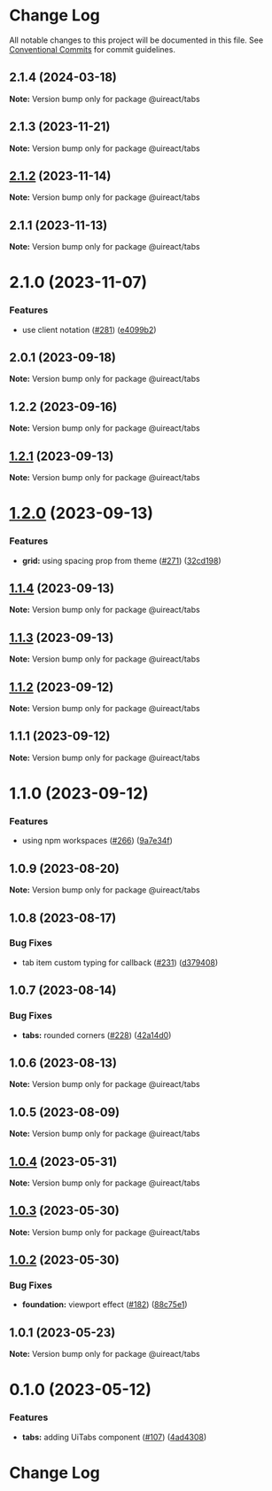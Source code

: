 # Change Log

All notable changes to this project will be documented in this file.
See [Conventional Commits](https://conventionalcommits.org) for commit guidelines.

## 2.1.4 (2024-03-18)

**Note:** Version bump only for package @uireact/tabs





## 2.1.3 (2023-11-21)

**Note:** Version bump only for package @uireact/tabs





## [2.1.2](https://github.com/inavac182/ui-react/compare/@uireact/tabs@2.1.1...@uireact/tabs@2.1.2) (2023-11-14)

**Note:** Version bump only for package @uireact/tabs





## 2.1.1 (2023-11-13)

**Note:** Version bump only for package @uireact/tabs





# 2.1.0 (2023-11-07)


### Features

* use client notation ([#281](https://github.com/inavac182/ui-react/issues/281)) ([e4099b2](https://github.com/inavac182/ui-react/commit/e4099b21110b550cb313781aaeeac3cb141a6dd8))





## 2.0.1 (2023-09-18)

**Note:** Version bump only for package @uireact/tabs





## 1.2.2 (2023-09-16)

**Note:** Version bump only for package @uireact/tabs





## [1.2.1](https://github.com/inavac182/ui-react/compare/@uireact/tabs@1.2.0...@uireact/tabs@1.2.1) (2023-09-13)

**Note:** Version bump only for package @uireact/tabs





# [1.2.0](https://github.com/inavac182/ui-react/compare/@uireact/tabs@1.1.4...@uireact/tabs@1.2.0) (2023-09-13)


### Features

* **grid:** using spacing prop from theme ([#271](https://github.com/inavac182/ui-react/issues/271)) ([32cd198](https://github.com/inavac182/ui-react/commit/32cd19806d5748c19d98010b9111fa4bf3782b9f))





## [1.1.4](https://github.com/inavac182/ui-react/compare/@uireact/tabs@1.1.3...@uireact/tabs@1.1.4) (2023-09-13)

**Note:** Version bump only for package @uireact/tabs





## [1.1.3](https://github.com/inavac182/ui-react/compare/@uireact/tabs@1.1.2...@uireact/tabs@1.1.3) (2023-09-13)

**Note:** Version bump only for package @uireact/tabs





## [1.1.2](https://github.com/inavac182/ui-react/compare/@uireact/tabs@1.1.1...@uireact/tabs@1.1.2) (2023-09-12)

**Note:** Version bump only for package @uireact/tabs





## 1.1.1 (2023-09-12)

**Note:** Version bump only for package @uireact/tabs





# 1.1.0 (2023-09-12)


### Features

* using npm workspaces ([#266](https://github.com/inavac182/ui-react/issues/266)) ([9a7e34f](https://github.com/inavac182/ui-react/commit/9a7e34f437947edc55e2429dea7059e2f8b50fb9))





## 1.0.9 (2023-08-20)

**Note:** Version bump only for package @uireact/tabs





## 1.0.8 (2023-08-17)


### Bug Fixes

* tab item custom typing for callback ([#231](https://github.com/inavac182/ui-react/issues/231)) ([d379408](https://github.com/inavac182/ui-react/commit/d379408ad0ff600a8177f2447dc01e49d11731d8))





## 1.0.7 (2023-08-14)


### Bug Fixes

* **tabs:** rounded corners ([#228](https://github.com/inavac182/ui-react/issues/228)) ([42a14d0](https://github.com/inavac182/ui-react/commit/42a14d03598d77bd08d1d56f6d9678073243f2c5))





## 1.0.6 (2023-08-13)

**Note:** Version bump only for package @uireact/tabs





## 1.0.5 (2023-08-09)

**Note:** Version bump only for package @uireact/tabs





## [1.0.4](https://github.com/inavac182/ui-react/compare/@uireact/tabs@1.0.3...@uireact/tabs@1.0.4) (2023-05-31)

**Note:** Version bump only for package @uireact/tabs





## [1.0.3](https://github.com/inavac182/ui-react/compare/@uireact/tabs@1.0.2...@uireact/tabs@1.0.3) (2023-05-30)

**Note:** Version bump only for package @uireact/tabs





## [1.0.2](https://github.com/inavac182/ui-react/compare/@uireact/tabs@1.0.1...@uireact/tabs@1.0.2) (2023-05-30)


### Bug Fixes

* **foundation:** viewport effect ([#182](https://github.com/inavac182/ui-react/issues/182)) ([88c75e1](https://github.com/inavac182/ui-react/commit/88c75e16a532d613017bafc53d208a9fd3a2c836))





## 1.0.1 (2023-05-23)

**Note:** Version bump only for package @uireact/tabs





# 0.1.0 (2023-05-12)


### Features

* **tabs:** adding UiTabs component ([#107](https://github.com/inavac182/ui-react/issues/107)) ([4ad4308](https://github.com/inavac182/ui-react/commit/4ad43089d44460ed472375618de96b6c8b0fb591))





# Change Log
